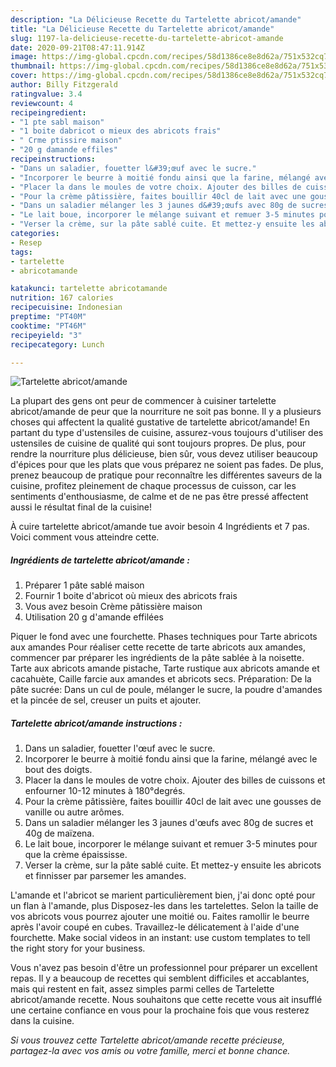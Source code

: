 ```yaml
---
description: "La Délicieuse Recette du Tartelette abricot/amande"
title: "La Délicieuse Recette du Tartelette abricot/amande"
slug: 1197-la-delicieuse-recette-du-tartelette-abricot-amande
date: 2020-09-21T08:47:11.914Z
image: https://img-global.cpcdn.com/recipes/58d1386ce8e8d62a/751x532cq70/tartelette-abricotamande-photo-principale-de-la-recette.jpg
thumbnail: https://img-global.cpcdn.com/recipes/58d1386ce8e8d62a/751x532cq70/tartelette-abricotamande-photo-principale-de-la-recette.jpg
cover: https://img-global.cpcdn.com/recipes/58d1386ce8e8d62a/751x532cq70/tartelette-abricotamande-photo-principale-de-la-recette.jpg
author: Billy Fitzgerald
ratingvalue: 3.4
reviewcount: 4
recipeingredient:
- "1 pte sabl maison"
- "1 boite dabricot o mieux des abricots frais"
- " Crme ptissire maison"
- "20 g damande effiles"
recipeinstructions:
- "Dans un saladier, fouetter l&#39;œuf avec le sucre."
- "Incorporer le beurre à moitié fondu ainsi que la farine, mélangé avec le bout des doigts."
- "Placer la dans le moules de votre choix. Ajouter des billes de cuissons et enfourner 10-12 minutes à 180°degrés."
- "Pour la crème pâtissière, faites bouillir 40cl de lait avec une gousses de vanille ou autre arômes."
- "Dans un saladier mélanger les 3 jaunes d&#39;œufs avec 80g de sucres et 40g de maïzena."
- "Le lait boue, incorporer le mélange suivant et remuer 3-5 minutes pour que la crème épaississe."
- "Verser la crème, sur la pâte sablé cuite. Et mettez-y ensuite les abricots et finnisser par parsemer les amandes."
categories:
- Resep
tags:
- tartelette
- abricotamande

katakunci: tartelette abricotamande 
nutrition: 167 calories
recipecuisine: Indonesian
preptime: "PT40M"
cooktime: "PT46M"
recipeyield: "3"
recipecategory: Lunch

---
```



![Tartelette abricot/amande](https://img-global.cpcdn.com/recipes/58d1386ce8e8d62a/751x532cq70/tartelette-abricotamande-photo-principale-de-la-recette.jpg)

La plupart des gens ont peur de commencer à cuisiner tartelette abricot/amande de peur que la nourriture ne soit pas bonne. Il y a plusieurs choses qui affectent la qualité gustative de tartelette abricot/amande! En partant du type d'ustensiles de cuisine, assurez-vous toujours d'utiliser des ustensiles de cuisine de qualité qui sont toujours propres. De plus, pour rendre la nourriture plus délicieuse, bien sûr, vous devez utiliser beaucoup d'épices pour que les plats que vous préparez ne soient pas fades. De plus, prenez beaucoup de pratique pour reconnaître les différentes saveurs de la cuisine, profitez pleinement de chaque processus de cuisson, car les sentiments d'enthousiasme, de calme et de ne pas être pressé affectent aussi le résultat final de la cuisine!

<!--inarticleads1-->

À cuire tartelette abricot/amande tue avoir besoin 4 Ingrédients et 7 pas. Voici comment vous atteindre cette.

##### Ingrédients de tartelette abricot/amande :

1. Préparer 1 pâte sablé maison
1. Fournir 1 boite d&#39;abricot où mieux des abricots frais
1. Vous avez besoin  Crème pâtissière maison
1. Utilisation 20 g d&#39;amande effilées


Piquer le fond avec une fourchette. Phases techniques pour Tarte abricots aux amandes Pour réaliser cette recette de tarte abricots aux amandes, commencer par préparer les ingrédients de la pâte sablée à la noisette. Tarte aux abricots amande pistache, Tarte rustique aux abricots amande et cacahuète, Caille farcie aux amandes et abricots secs. Préparation: De la pâte sucrée: Dans un cul de poule, mélanger le sucre, la poudre d&#39;amandes et la pincée de sel, creuser un puits et ajouter. 

<!--inarticleads2-->

##### Tartelette abricot/amande instructions :

1. Dans un saladier, fouetter l&#39;œuf avec le sucre.
1. Incorporer le beurre à moitié fondu ainsi que la farine, mélangé avec le bout des doigts.
1. Placer la dans le moules de votre choix. Ajouter des billes de cuissons et enfourner 10-12 minutes à 180°degrés.
1. Pour la crème pâtissière, faites bouillir 40cl de lait avec une gousses de vanille ou autre arômes.
1. Dans un saladier mélanger les 3 jaunes d&#39;œufs avec 80g de sucres et 40g de maïzena.
1. Le lait boue, incorporer le mélange suivant et remuer 3-5 minutes pour que la crème épaississe.
1. Verser la crème, sur la pâte sablé cuite. Et mettez-y ensuite les abricots et finnisser par parsemer les amandes.


L&#39;amande et l&#39;abricot se marient particulièrement bien, j&#39;ai donc opté pour un flan à l&#39;amande, plus Disposez-les dans les tartelettes. Selon la taille de vos abricots vous pourrez ajouter une moitié ou. Faites ramollir le beurre après l&#39;avoir coupé en cubes. Travaillez-le délicatement à l&#39;aide d&#39;une fourchette. Make social videos in an instant: use custom templates to tell the right story for your business. 

<!--inarticleads1-->

<p>
Vous n'avez pas besoin d'être un professionnel pour préparer un excellent repas. Il y a beaucoup de recettes qui semblent difficiles et accablantes, mais qui restent en fait, assez simples parmi celles de Tartelette abricot/amande recette. Nous souhaitons que cette recette vous ait insufflé une certaine confiance en vous pour la prochaine fois que vous resterez dans la cuisine.
</p>

<p>
<i>Si vous trouvez cette Tartelette abricot/amande recette précieuse, partagez-la avec vos amis ou votre famille, merci et bonne chance.</i>
</p>
